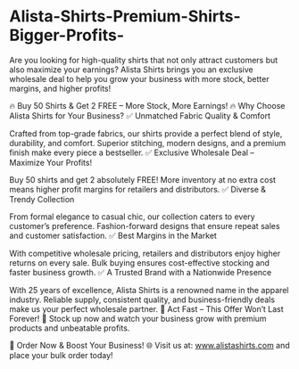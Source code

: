 # Alista-Shirts-Premium-Shirts-Bigger-Profits-
Are you looking for high-quality shirts that not only attract customers but also maximize your earnings? Alista Shirts brings you an exclusive wholesale deal to help you grow your business with more stock, better margins, and higher profits!

🔥 Buy 50 Shirts & Get 2 FREE – More Stock, More Earnings! 🔥
Why Choose Alista Shirts for Your Business?
✅ Unmatched Fabric Quality & Comfort

Crafted from top-grade fabrics, our shirts provide a perfect blend of style, durability, and comfort.
Superior stitching, modern designs, and a premium finish make every piece a bestseller.
✅ Exclusive Wholesale Deal – Maximize Your Profits!

Buy 50 shirts and get 2 absolutely FREE!
More inventory at no extra cost means higher profit margins for retailers and distributors.
✅ Diverse & Trendy Collection

From formal elegance to casual chic, our collection caters to every customer’s preference.
Fashion-forward designs that ensure repeat sales and customer satisfaction.
✅ Best Margins in the Market

With competitive wholesale pricing, retailers and distributors enjoy higher returns on every sale.
Bulk buying ensures cost-effective stocking and faster business growth.
✅ A Trusted Brand with a Nationwide Presence

With 25 years of excellence, Alista Shirts is a renowned name in the apparel industry.
Reliable supply, consistent quality, and business-friendly deals make us your perfect wholesale partner.
🚀 Act Fast – This Offer Won’t Last Forever! 🚀
Stock up now and watch your business grow with premium products and unbeatable profits.

📢 Order Now & Boost Your Business!
🌐 Visit us at: www.alistashirts.com and place your bulk order today!

